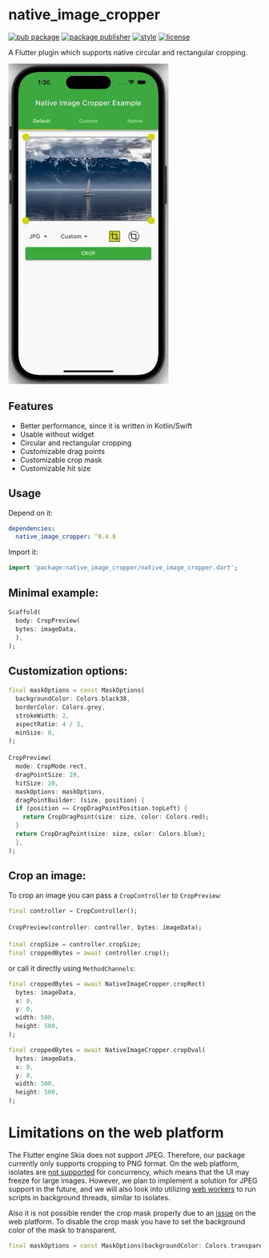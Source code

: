 # native_image_cropper

[![pub package][pub_badge]][pub_badge_link]
[![package publisher][publisher_badge]][publisher_badge_link]
[![style][style_badge]][style_link]
[![license][license_badge]][license_link]

A Flutter plugin which supports native circular and rectangular cropping.

![Preview example](example/screenshots/example.webp "Example")

## Features

* Better performance, since it is written in Kotlin/Swift
* Usable without widget
* Circular and rectangular cropping
* Customizable drag points
* Customizable crop mask
* Customizable hit size

## Usage

Depend on it:

```yaml
dependencies:
  native_image_cropper: ^0.4.0
```

Import it:

```dart
import 'package:native_image_cropper/native_image_cropper.dart';
```

## Minimal example:

```dart
Scaffold(
  body: CropPreview(
  bytes: imageData,
  ),
);
```

## Customization options:

```dart
final maskOptions = const MaskOptions(
  backgroundColor: Colors.black38,
  borderColor: Colors.grey,
  strokeWidth: 2,
  aspectRatio: 4 / 3,
  minSize: 0,
);

CropPreview(
  mode: CropMode.rect,
  dragPointSize: 20,
  hitSize: 20,
  maskOptions: maskOptions,
  dragPointBuilder: (size, position) {
  if (position == CropDragPointPosition.topLeft) {
    return CropDragPoint(size: size, color: Colors.red);
  }
  return CropDragPoint(size: size, color: Colors.blue);
  },
);
```

## Crop an image:

To crop an image you can pass a `CropController` to `CropPreview`:

```dart
final controller = CropController();

CropPreview(controller: controller, bytes: imageData);

final cropSize = controller.cropSize;
final croppedBytes = await controller.crop();
```

or call it directly using `MethodChannels`:

```dart
final croppedBytes = await NativeImageCropper.cropRect(
  bytes: imageData,
  x: 0,
  y: 0,
  width: 500,
  height: 500,
);
```

```dart
final croppedBytes = await NativeImageCropper.cropOval(
  bytes: imageData,
  x: 0,
  y: 0,
  width: 500,
  height: 500,
);
```

# Limitations on the web platform

The Flutter engine Skia does not support JPEG. Therefore, our package currently only supports
cropping to PNG format. On the web platform, isolates are [not supported][concurrency_web] for
concurrency, which means that the UI may freeze for large images.
However, we plan to implement a solution for JPEG support in the future, and we will also look into
utilizing [web workers][web_workers] to run scripts in background threads, similar to isolates.

Also it is not possible render the crop mask properly due to an [issue][issue] on the web platform.
To disable the crop mask you have to set the background color of the mask to transparent.

```dart
final maskOptions = const MaskOptions(backgroundColor: Colors.transparent);
```

[concurrency_web]: https://dart.dev/language/concurrency#concurrency-on-the-web

[pub_badge]: https://img.shields.io/pub/v/native_image_cropper.svg

[pub_badge_link]: https://pub.dartlang.org/packages/native_image_cropper

[publisher_badge]: https://img.shields.io/pub/publisher/native_image_cropper.svg

[publisher_badge_link]: https://pub.dev/publishers/cosee.biz/packages

[license_badge]: https://img.shields.io/github/license/cosee/native_image_cropper

[license_link]: https://github.com/cosee/native_image_cropper/blob/main/native_image_cropper/LICENSE

[style_badge]: https://img.shields.io/badge/style-cosee__lints-brightgreen

[style_link]: https://pub.dev/packages/cosee_lints

[web_workers]: https://developer.mozilla.org/en-US/docs/Web/API/Web_Workers_API/Using_web_workers

[issue]: https://github.com/flutter/flutter/issues/124675 